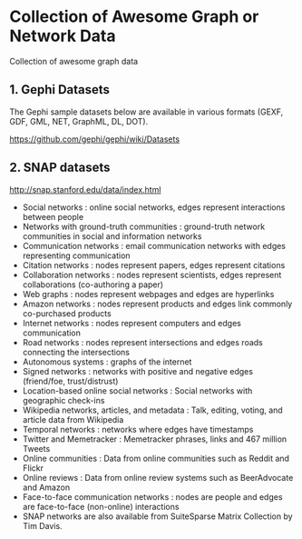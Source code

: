 # Collection of Awesome Graph or Network Data 
Collection  of awesome graph data

##  1. Gephi Datasets 
The Gephi sample datasets below are available in various formats (GEXF, GDF, GML, NET, GraphML, DL, DOT). 

https://github.com/gephi/gephi/wiki/Datasets





## 2. SNAP datasets

http://snap.stanford.edu/data/index.html

- Social networks : online social networks, edges represent interactions between people
- Networks with ground-truth communities : ground-truth network communities in social and information networks
- Communication networks : email communication networks with edges representing communication
- Citation networks : nodes represent papers, edges represent citations
- Collaboration networks : nodes represent scientists, edges represent collaborations (co-authoring a paper)
- Web graphs : nodes represent webpages and edges are hyperlinks
- Amazon networks : nodes represent products and edges link commonly co-purchased products
- Internet networks : nodes represent computers and edges communication
- Road networks : nodes represent intersections and edges roads connecting the intersections
- Autonomous systems : graphs of the internet
- Signed networks : networks with positive and negative edges (friend/foe, trust/distrust)
- Location-based online social networks : Social networks with geographic check-ins
- Wikipedia networks, articles, and metadata : Talk, editing, voting, and article data from Wikipedia
- Temporal networks : networks where edges have timestamps
- Twitter and Memetracker : Memetracker phrases, links and 467 million Tweets
- Online communities : Data from online communities such as Reddit and Flickr
- Online reviews : Data from online review systems such as BeerAdvocate and Amazon
- Face-to-face communication networks : nodes are people and edges are face-to-face (non-online) interactions
- SNAP networks are also available from SuiteSparse Matrix Collection by Tim Davis.
